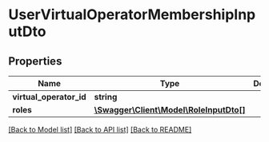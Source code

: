 # UserVirtualOperatorMembershipInputDto

## Properties
Name | Type | Description | Notes
------------ | ------------- | ------------- | -------------
**virtual_operator_id** | **string** |  | [optional] 
**roles** | [**\Swagger\Client\Model\RoleInputDto[]**](RoleInputDto.md) |  | [optional] 

[[Back to Model list]](../README.md#documentation-for-models) [[Back to API list]](../README.md#documentation-for-api-endpoints) [[Back to README]](../README.md)



